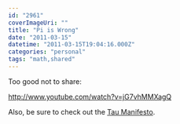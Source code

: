 ```yaml
---
id: "2961"
coverImageUri: ""
title: "Pi is Wrong"
date: "2011-03-15"
datetime: "2011-03-15T19:04:16.000Z"
categories: "personal"
tags: "math,shared"
---
```


Too good not to share:

http://www.youtube.com/watch?v=jG7vhMMXagQ

Also, be sure to check out the [Tau Manifesto](http://tauday.com/).
